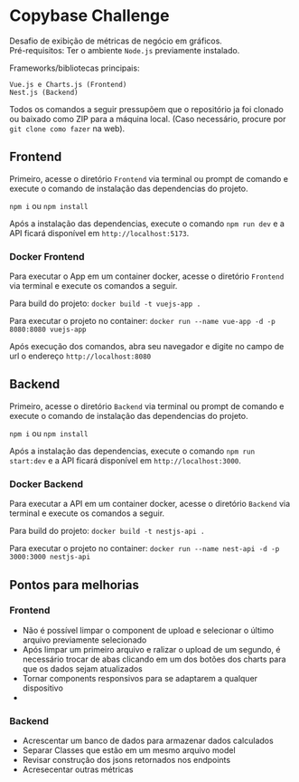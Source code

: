 # Copybase Challenge

Desafio de exibição de métricas de negócio em gráficos.  
Pré-requisitos: Ter o ambiente ```Node.js``` previamente instalado.  

Frameworks/bibliotecas principais:

```Vue.js e Charts.js (Frontend)```    
```Nest.js (Backend)```  

Todos os comandos a seguir pressupõem que o repositório ja foi clonado ou baixado como ZIP para a máquina local. (Caso necessário, procure por ```git clone como fazer``` na web).

## Frontend

Primeiro, acesse o diretório ```Frontend``` via terminal ou prompt de comando e execute o comando de instalação das dependencias do projeto.

```npm i``` ou ```npm install```

Após a instalação das dependencias, execute o comando ```npm run dev``` e a API ficará disponível em ```http://localhost:5173```.

### Docker Frontend

Para executar o App em um container docker, acesse o diretório ```Frontend``` via terminal e execute os comandos a seguir.

Para build do projeto: ```docker build -t vuejs-app .```

Para executar o projeto no container: ```docker run --name vue-app -d -p 8080:8080 vuejs-app```

Após execução dos comandos, abra seu navegador e digite no campo de url o endereço ```http://localhost:8080```

## Backend

Primeiro, acesse o diretório ```Backend``` via terminal ou prompt de comando e execute o comando de instalação das dependencias do projeto.

```npm i``` ou ```npm install```

Após a instalação das dependencias, execute o comando ```npm run start:dev``` e a API ficará disponível em ```http://localhost:3000```.

### Docker Backend

Para executar a API em um container docker, acesse o diretório ```Backend``` via terminal e execute os comandos a seguir.

Para build do projeto: ```docker build -t nestjs-api .```

Para executar o projeto no container: ```docker run --name nest-api -d -p 3000:3000 nestjs-api```

## Pontos para melhorias

### Frontend

* Não é possível limpar o component de upload e selecionar o último arquivo previamente selecionado
* Após limpar um primeiro arquivo e ralizar o upload de um segundo, é necessário trocar de abas clicando em um dos botões dos charts para que os dados sejam atualizados
* Tornar components responsivos para se adaptarem a qualquer dispositivo
* 

### Backend

* Acrescentar um banco de dados para armazenar dados calculados
* Separar Classes que estão em um mesmo arquivo model
* Revisar construção dos jsons retornados nos endpoints
* Acresecentar outras métricas